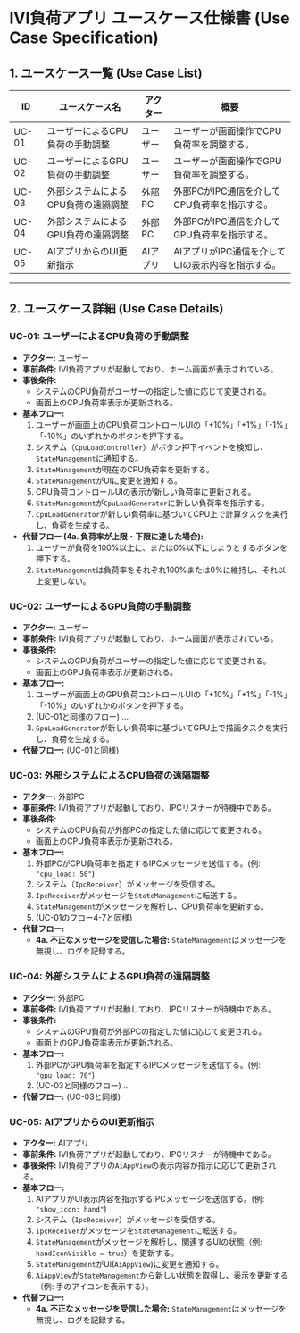 # IVI負荷アプリ ユースケース仕様書 (Use Case Specification)

## 1. ユースケース一覧 (Use Case List)

| ID    | ユースケース名                               | アクター             | 概要                                                           |
|-------|----------------------------------------------|----------------------|----------------------------------------------------------------|
| UC-01 | ユーザーによるCPU負荷の手動調整              | ユーザー             | ユーザーが画面操作でCPU負荷率を調整する。                      |
| UC-02 | ユーザーによるGPU負荷の手動調整              | ユーザー             | ユーザーが画面操作でGPU負荷率を調整する。                      |
| UC-03 | 外部システムによるCPU負荷の遠隔調整          | 外部PC               | 外部PCがIPC通信を介してCPU負荷率を指示する。                   |
| UC-04 | 外部システムによるGPU負荷の遠隔調整          | 外部PC               | 外部PCがIPC通信を介してGPU負荷率を指示する。                   |
| UC-05 | AIアプリからのUI更新指示             | AIアプリ     | AIアプリがIPC通信を介してUIの表示内容を指示する。      |

---

## 2. ユースケース詳細 (Use Case Details)

### UC-01: ユーザーによるCPU負荷の手動調整

- **アクター:** ユーザー
- **事前条件:** IVI負荷アプリが起動しており、ホーム画面が表示されている。
- **事後条件:** 
  - システムのCPU負荷がユーザーの指定した値に応じて変更される。
  - 画面上のCPU負荷率表示が更新される。
- **基本フロー:**
  1. ユーザーが画面上のCPU負荷コントロールUIの「+10%」「+1%」「-1%」「-10%」のいずれかのボタンを押下する。
  2. システム（`CpuLoadController`）がボタン押下イベントを検知し、`StateManagement`に通知する。
  3. `StateManagement`が現在のCPU負荷率を更新する。
  4. `StateManagement`がUIに変更を通知する。
  5. CPU負荷コントロールUIの表示が新しい負荷率に更新される。
  6. `StateManagement`が`CpuLoadGenerator`に新しい負荷率を指示する。
  7. `CpuLoadGenerator`が新しい負荷率に基づいてCPU上で計算タスクを実行し、負荷を生成する。
- **代替フロー (4a. 負荷率が上限・下限に達した場合):**
  1. ユーザーが負荷を100%以上に、または0%以下にしようとするボタンを押下する。
  2. `StateManagement`は負荷率をそれぞれ100%または0%に維持し、それ以上変更しない。

### UC-02: ユーザーによるGPU負荷の手動調整

- **アクター:** ユーザー
- **事前条件:** IVI負荷アプリが起動しており、ホーム画面が表示されている。
- **事後条件:**
  - システムのGPU負荷がユーザーの指定した値に応じて変更される。
  - 画面上のGPU負荷率表示が更新される。
- **基本フロー:**
  1. ユーザーが画面上のGPU負荷コントロールUIの「+10%」「+1%」「-1%」「-10%」のいずれかのボタンを押下する。
  2. (UC-01と同様のフロー)
  ...
  7. `GpuLoadGenerator`が新しい負荷率に基づいてGPU上で描画タスクを実行し、負荷を生成する。
- **代替フロー:** (UC-01と同様)

### UC-03: 外部システムによるCPU負荷の遠隔調整

- **アクター:** 外部PC
- **事前条件:** IVI負荷アプリが起動しており、IPCリスナーが待機中である。
- **事後条件:**
  - システムのCPU負荷が外部PCの指定した値に応じて変更される。
  - 画面上のCPU負荷率表示が更新される。
- **基本フロー:**
  1. 外部PCがCPU負荷率を指定するIPCメッセージを送信する。(例: `"cpu_load: 50"`)
  2. システム（`IpcReceiver`）がメッセージを受信する。
  3. `IpcReceiver`がメッセージを`StateManagement`に転送する。
  4. `StateManagement`がメッセージを解析し、CPU負荷率を更新する。
  5. (UC-01のフロー4-7と同様)
- **代替フロー:**
  - **4a. 不正なメッセージを受信した場合:** `StateManagement`はメッセージを無視し、ログを記録する。

### UC-04: 外部システムによるGPU負荷の遠隔調整

- **アクター:** 外部PC
- **事前条件:** IVI負荷アプリが起動しており、IPCリスナーが待機中である。
- **事後条件:**
  - システムのGPU負荷が外部PCの指定した値に応じて変更される。
  - 画面上のGPU負荷率表示が更新される。
- **基本フロー:**
  1. 外部PCがGPU負荷率を指定するIPCメッセージを送信する。(例: `"gpu_load: 70"`)
  2. (UC-03と同様のフロー)
  ...
- **代替フロー:** (UC-03と同様)

### UC-05: AIアプリからのUI更新指示

- **アクター:** AIアプリ
- **事前条件:** IVI負荷アプリが起動しており、IPCリスナーが待機中である。
- **事後条件:** IVI負荷アプリの`AiAppView`の表示内容が指示に応じて更新される。
- **基本フロー:**
  1. AIアプリがUI表示内容を指示するIPCメッセージを送信する。(例: `"show_icon: hand"`)
  2. システム（`IpcReceiver`）がメッセージを受信する。
  3. `IpcReceiver`がメッセージを`StateManagement`に転送する。
  4. `StateManagement`がメッセージを解析し、関連するUIの状態（例: `handIconVisible = true`）を更新する。
  5. `StateManagement`がUI(`AiAppView`)に変更を通知する。
  6. `AiAppView`が`StateManagement`から新しい状態を取得し、表示を更新する（例: 手のアイコンを表示する）。
- **代替フロー:**
  - **4a. 不正なメッセージを受信した場合:** `StateManagement`はメッセージを無視し、ログを記録する。

